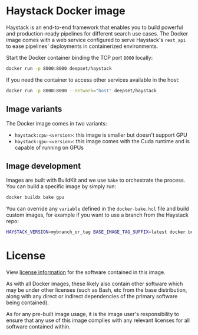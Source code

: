 # Haystack Docker image

Haystack is an end-to-end framework that enables you to build powerful and production-ready
pipelines for different search use cases. The Docker image comes with a web service
configured to serve Haystack's `rest_api` to ease pipelines' deployments in containerized
environments.

Start the Docker container binding the TCP port `8000` locally:
```sh
docker run -p 8000:8000 deepset/haystack
```

If you need the container to access other services available in the host:
```sh
docker run -p 8000:8000 --network="host" deepset/haystack
```

## Image variants

The Docker image comes in two variants:
- `haystack:cpu-<version>`: this image is smaller but doesn't support GPU
- `haystack:gpu-<version>`: this image comes with the Cuda runtime and is capable of running on GPUs


## Image development

Images are built with BuildKit and we use `bake` to orchestrate the process.
You can build a specific image by simply run:
```sh
docker buildx bake gpu
```

You can override any `variable` defined in the `docker-bake.hcl` file and build custom
images, for example if you want to use a branch from the Haystack repo:
```sh
HAYSTACK_VERSION=mybranch_or_tag BASE_IMAGE_TAG_SUFFIX=latest docker buildx bake gpu --no-cache
```

# License

View [license information](https://github.com/deepset-ai/haystack/blob/main/LICENSE) for
the software contained in this image.

As with all Docker images, these likely also contain other software which may be under
other licenses (such as Bash, etc from the base distribution, along with any direct or
indirect dependencies of the primary software being contained).

As for any pre-built image usage, it is the image user's responsibility to ensure that any
use of this image complies with any relevant licenses for all software contained within.